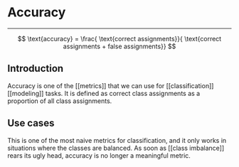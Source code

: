 # Accuracy


---
$$
\text{accuracy} = \frac{ \text{correct assignments}}{ \text{correct assignments + false assignments}}
$$

## Introduction
Accuracy is one of the [[metrics]] that we can use for [[classification]] [[modeling]] tasks. It is defined as  correct class assignments as a proportion of all class assignments. 

## Use cases
This is one of the most naive metrics for classification, and it only works in situations where the classes are balanced. As soon as [[class imbalance]] rears its ugly head, accuracy is no longer a meaningful metric. 